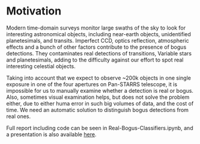 # Motivation

Modern time-domain surveys monitor large swaths of the sky to look for interesting astronomical objects, including near-earth objects, 
unidentified planetesimals, and transits. Imperfect CCD, optics reflection, atmospheric effects and a bunch of other factors contribute 
to the presence of bogus detections. They contaminates real detections of transitions, Variable stars and planetesimals, 
adding to the difficulty against our effort to spot real interesting celestial objects.

Taking into account that we expect to observe ~200k objects in one single exposure in one of the four apertures on Pan-STARRS telescope,
it is impossible for us to manually examine whether a detection is real or bogus. Also, sometimes visual examination helps, 
but does not solve the problem either, due to either huma error in such big volumes of data, and the cost of time. 
We need an automatic solution to distinguish bogus detections from real ones.

Full report including code can be seen in Real-Bogus-Classifiers.ipynb, and a presentation is also available [here](https://zizhengxu.github.io/my_portfolio/Real-BogusClassifier/Real-Bogus-Classifiers.pptx).
